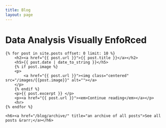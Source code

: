 ```yaml
---
title: Blog
layout: page
---
```


# Data Analysis Visually EnfoRced

<div id="posts">

    {% for post in site.posts offset: 0 limit: 10 %}
    	<h2><a href="{{ post.url }}">{{ post.title }}</a></h2>
	    <h5>{{ post.date | date_to_string }}</h5>
	    {% if post.image %}
	    <p>
	    	<a href="{{ post.url }}"><img class="centered" src="/images/{{post.image}}" alt=""></a>
    	</p>
    	{% endif %}
        <p>{{ post.excerpt }} </p>
        <p><a href="{{ post.url }}"><em>Continue reading</em></a></p>
        <hr>
    {% endfor %}

    <h6><a href="/blog/archive/" title="an archive of all posts">See all posts &rarr;</a></h6>
	
</div>

